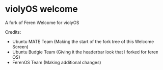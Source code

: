 # violyOS welcome
A fork of Feren Welcome for violyOS


Credits:
- Ubuntu MATE Team (Making the start of the fork tree of this Welcome Screen)
- Ubuntu Budgie Team (Giving it the headerbar look that I forked for feren OS)
- FerenOS Team (Making additional changes)

